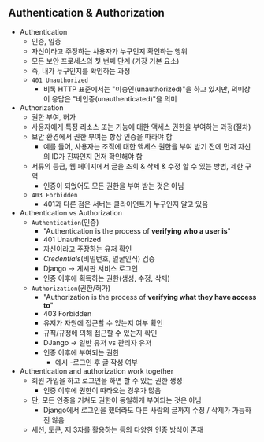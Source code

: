 ## Authentication & Authorization

* Authentication
  * 인증, 입증
  * 자신이라고 주장하는 사용자가 누구인지 확인하는 행위
  * 모든 보안 프로세스의 첫 번째 단계 (가장 기본 요소)
  * 즉, 내가 누구인지를 확인하는 과정
  * `401 Unauthorized`
    * 비록 HTTP 표준에서는 "미승인(unauthorized)"을 하고 있지만, 의미상 이 응답은 "비인증(unauthenticated)"을 의미
* Authorization
  * 권한 부여, 허가
  * 사용자에게 특정 리소스 또는 기능에 대한 액세스 권한을 부여하는 과정(절차)
  * 보안 환경에서 권한 부여는 항상 인증을 따라야 함
    * 예를 들어, 사용자는 조직에 대한 액세스 권한을 부여 받기 전에 먼저 자신의 ID가  진짜인지 먼저 확인해야 함
  * 서류의 등급, 웹 페이지에서 글을 조회 & 삭제 & 수정 할 수 있는 방법, 제한 구역
    * 인증이 되었어도 모든 권한을 부여 받는 것은 아님
  * `403 Forbidden`
    * 401과 다른 점은 서버는 클라이언트가 누구인지 알고 있음
* Authentication vs Authorization
  * `Authentication`(인증)
    * "Authentication is the process of **verifying who a user is**"
    * 401 Unauthorized
    * 자신이라고 주장하는 유저 확인
    * *Credentials*(비밀번호, 얼굴인식) 검증
    * Django -> 게시판 서비스 로그인
    * 인증 이후에 획득하는 권한(생성, 수정, 삭제)
  * `Authorization`(권한/허가)
    * "Authorization is the process of **verifying what they have access to**"
    * 403 Forbidden
    * 유저가 자원에 접근할 수 있는지 여부 확인
    * 규칙/규정에 의해 접근할 수 있는지 확인
    * DJango -> 일반 유저 vs 관리자 유저
    * 인증 이후에 부여되는 권한
      * 예시 -로그인 후 글 작성 여부
* Authentication and authorization work together
  * 회원 가입을 하고 로그인을 하면 할 수 있는 권한 생성
    * 인증 이후에 권한이 따라오는 경우가 많음
  * 단, 모든 인증을 거쳐도 권한이 동일하게 부여되는 것은 아님
    * Django에서 로그인을 했더라도 다른 사람의 글까지 수정 / 삭제가 가능하진 않음
  * 세션, 토큰, 제 3자를 활용하는 등의 다양한 인증 방식이 존재